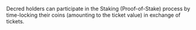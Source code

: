 Decred holders can participate in the Staking (Proof-of-Stake) process by time-locking their coins (amounting to the ticket value) in exchange of tickets.
